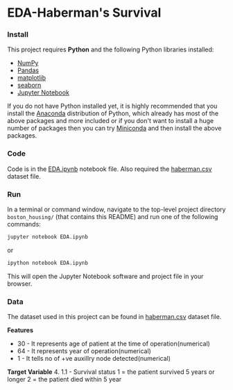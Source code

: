 # EDA-Haberman's Survival

### Install

This project requires **Python** and the following Python libraries installed:

- [NumPy](https://www.numpy.org/)
- [Pandas](https://pandas.pydata.org/)
- [matplotlib](https://matplotlib.org/)
- [seaborn](https://seaborn.pydata.org/)
- [Jupyter Notebook](https://ipython.org/notebook.html)

If you do not have Python installed yet, it is highly recommended that you install the [Anaconda](https://www.anaconda.com/download/) distribution of Python, which already has most of the above packages and more included or if you don't want to install a huge number of packages then you can try [Miniconda](https://conda.io/miniconda.html) and then install the above packages.

### Code

Code is in the [EDA.ipynb](EDA.ipynb) notebook file. Also required  the [haberman.csv](EDA.csv) dataset file.

### Run

In a terminal or command window, navigate to the top-level project directory `boston_housing/` (that contains this README) and run one of the following commands:

```bash
jupyter notebook EDA.ipynb
```

or

```bash
ipython notebook EDA.ipynb
```

This will open the Jupyter Notebook software and project file in your browser.


### Data
The dataset used in this project can be found in [haberman.csv](haberman.csv) dataset file.

**Features**

* 30 - It represents age of patient at the time of operation(numerical) 
* 64 - It represents year of operation(numerical) 
* 1 - It tells no of +ve auxillry node detected(numerical) 


**Target Variable**
4. 1.1 - Survival status 1 = the patient survived 5 years or longer 2 = the patient died within 5 year


